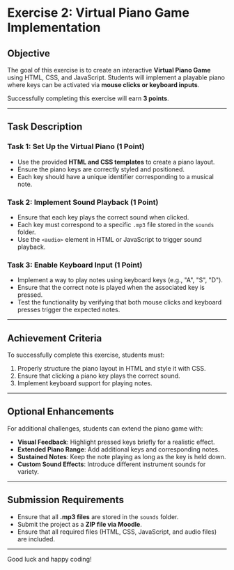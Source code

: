 # Exercise 2: Virtual Piano Game Implementation

## **Objective**
The goal of this exercise is to create an interactive **Virtual Piano Game** using HTML, CSS, and JavaScript. Students will implement a playable piano where keys can be activated via **mouse clicks or keyboard inputs**.

Successfully completing this exercise will earn **3 points**.

---

## **Task Description**

### **Task 1: Set Up the Virtual Piano (1 Point)**
- Use the provided **HTML and CSS templates** to create a piano layout.
- Ensure the piano keys are correctly styled and positioned.
- Each key should have a unique identifier corresponding to a musical note.

### **Task 2: Implement Sound Playback (1 Point)**
- Ensure that each key plays the correct sound when clicked.
- Each key must correspond to a specific `.mp3` file stored in the `sounds` folder.
- Use the `<audio>` element in HTML or JavaScript to trigger sound playback.

### **Task 3: Enable Keyboard Input (1 Point)**
- Implement a way to play notes using keyboard keys (e.g., "A", "S", "D").
- Ensure that the correct note is played when the associated key is pressed.
- Test the functionality by verifying that both mouse clicks and keyboard presses trigger the expected notes.

---

## **Achievement Criteria**
To successfully complete this exercise, students must:
1. Properly structure the piano layout in HTML and style it with CSS.
2. Ensure that clicking a piano key plays the correct sound.
3. Implement keyboard support for playing notes.

---

## **Optional Enhancements**
For additional challenges, students can extend the piano game with:
- **Visual Feedback**: Highlight pressed keys briefly for a realistic effect.
- **Extended Piano Range**: Add additional keys and corresponding notes.
- **Sustained Notes**: Keep the note playing as long as the key is held down.
- **Custom Sound Effects**: Introduce different instrument sounds for variety.

---

## **Submission Requirements**
- Ensure that all **.mp3 files** are stored in the `sounds` folder.
- Submit the project as a **ZIP file via Moodle**.
- Ensure that all required files (HTML, CSS, JavaScript, and audio files) are included.

---

Good luck and happy coding!